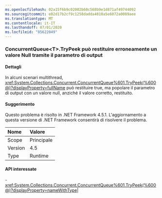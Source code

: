 ```yaml
---
ms.openlocfilehash: 02a15f6b9c02002b60c568b9e1d871af49744092
ms.sourcegitcommit: e02d17b2cf9c1258dadda4810a5e6072a0089aee
ms.translationtype: MT
ms.contentlocale: it-IT
ms.lasthandoff: 07/01/2020
ms.locfileid: "85622049"
---
```

### <a name="concurrentqueuelttgttrypeek-can-return-an-erroneous-null-via-its-out-parameter"></a>ConcurrentQueue&lt;T&gt;.TryPeek può restituire erroneamente un valore Null tramite il parametro di output

#### <a name="details"></a>Dettagli

In alcuni scenari multithread, <xref:System.Collections.Concurrent.ConcurrentQueue%601.TryPeek(%600@)?displayProperty=fullName> può restituire true, ma popolare il parametro di output con un valore null, anziché il valore corretto, restituito.

#### <a name="suggestion"></a>Suggerimento

Questo problema è risolto in .NET Framework 4.5.1. L'aggiornamento a questa versione di .NET Framework consentirà di risolvere il problema.

| Nome    | Valore       |
|:--------|:------------|
| Scope   |Principale|
|Version|4.5|
|Type|Runtime

#### <a name="affected-apis"></a>API interessate

-<xref:System.Collections.Concurrent.ConcurrentQueue%601.TryPeek(%600@)?displayProperty=nameWithType></li></ul>|

